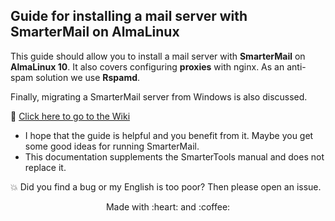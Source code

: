 ## Guide for installing a mail server with SmarterMail on AlmaLinux

This guide should allow you to install a mail server with **SmarterMail** on **AlmaLinux 10**. It also covers configuring **proxies** with nginx. As an anti-spam solution we use **Rspamd**.

Finally, migrating a SmarterMail server from Windows is also discussed.

:link: [Click here to go to the Wiki](../../wiki)

* I hope that the guide is helpful and you benefit from it. Maybe you get some good ideas for running SmarterMail.
* This documentation supplements the SmarterTools manual and does not replace it.

:collision: Did you find a bug or my English is too poor? Then please open an issue.

<p align="center">Made with :heart: and :coffee:</p>
